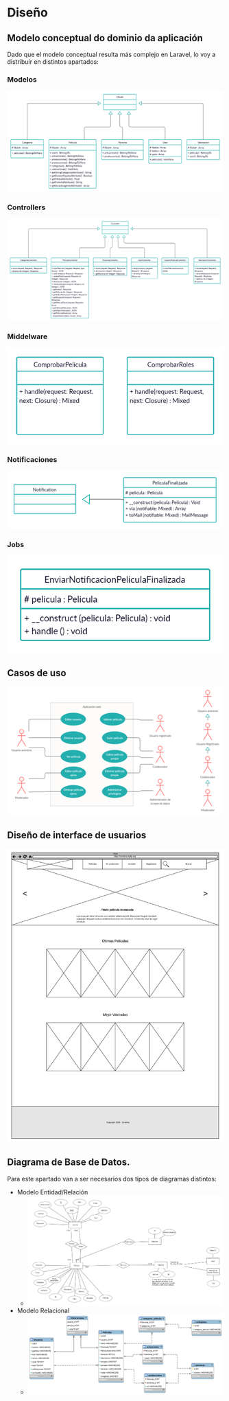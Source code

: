# Diseño

## Modelo conceptual do dominio da aplicación

Dado que el modelo conceptual resulta más complejo en Laravel, lo voy a distribuír en distintos apartados:

### Modelos
![Diagrama Modelos](../img/modelos.png)

### Controllers
![Diagrama Controllers](../img/controllers.png)

### Middelware
![Diagrama Middleware](../img/middleware.png)

### Notificaciones
![Diagrama Notificaciones](../img/notification.png)

### Jobs
![Diagrama Jobs](../img/job.png)


## Casos de uso
![Diagrama casos de uso](../img/CasosDeUso.png)



## Diseño de interface de usuarios

![Mockup](../img/mockup.png)


## Diagrama de Base de Datos.
Para este apartado van a ser necesarios dos tipos de diagramas distintos:

- Modelo Entidad/Relación
	+ ![Diagrama Entidad/Relacion](../img/entidad-relacion.png)
- Modelo Relacional
	+ ![Diagrama Relacional](../img/relacional.png)